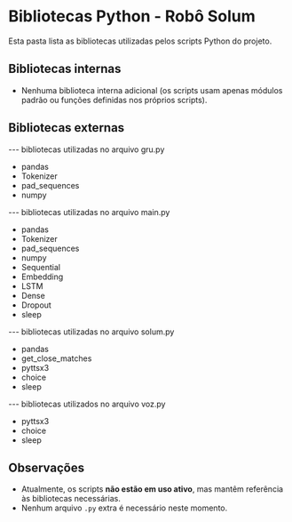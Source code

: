 # Bibliotecas Python - Robô Solum

Esta pasta lista as bibliotecas utilizadas pelos scripts Python do projeto.

## Bibliotecas internas
- Nenhuma biblioteca interna adicional (os scripts usam apenas módulos padrão ou funções definidas nos próprios scripts).

## Bibliotecas externas
--- bibliotecas utilizadas no arquivo gru.py
- pandas
- Tokenizer
- pad_sequences
- numpy

--- bibliotecas utilizadas no arquivo main.py
- pandas
- Tokenizer
- pad_sequences
- numpy
- Sequential
- Embedding
- LSTM
- Dense
- Dropout
- sleep

--- bibliotecas utilizadas no arquivo solum.py
- pandas
- get_close_matches
- pyttsx3
- choice
- sleep

--- bibliotecas utilizados no arquivo voz.py
- pyttsx3
- choice
- sleep

## Observações
- Atualmente, os scripts **não estão em uso ativo**, mas mantêm referência às bibliotecas necessárias.
- Nenhum arquivo `.py` extra é necessário neste momento.
